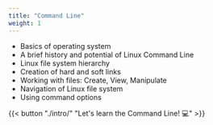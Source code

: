 ```yaml
---
title: "Command Line"
weight: 1
---
```


- Basics of operating system
- A brief history and potential of Linux Command Line
- Linux file system hierarchy
- Creation of hard and soft links
- Working with files: Create, View, Manipulate
- Navigation of Linux file system
- Using command options

{{< button "./intro/" "Let's learn the Command Line! 💻" >}}

